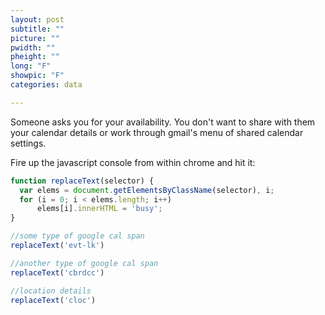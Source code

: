 ```yaml
---
layout: post
subtitle: ""
picture: ""
pwidth: ""
pheight: ""
long: "F"
showpic: "F"
categories: data

---
```


Someone asks you for your availability. You don't want to share with them your
calendar details or work through gmail's menu of shared calendar settings. 

Fire up the javascript console from within chrome and hit it:


```javascript
function replaceText(selector) {
  var elems = document.getElementsByClassName(selector), i;
  for (i = 0; i < elems.length; i++)
      elems[i].innerHTML = 'busy';
}

//some type of google cal span
replaceText('evt-lk')

//another type of google cal span
replaceText('cbrdcc')

//location details
replaceText('cloc')
```

